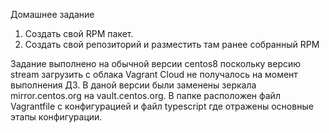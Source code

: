 Домашнее задание
1) Создать свой RPM пакет.
2) Создать свой репозиторий и разместить там ранее собранный RPM

Задание выполнено на обычной версии centos8 поскольку версию stream загрузить с облака Vagrant Cloud не получалось на момент выполнения ДЗ. В даной версии были заменены зеркала mirror.centos.org  на vault.centos.org.
В папке расположен файл Vagrantfile с конфигурацией и файл typescript где отражены основные этапы конфигурации.
